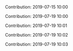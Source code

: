 Contribution: 2019-07-15 10:00

Contribution: 2019-07-19 10:00

Contribution: 2019-07-19 10:01

Contribution: 2019-07-19 10:02

Contribution: 2019-07-19 10:03

